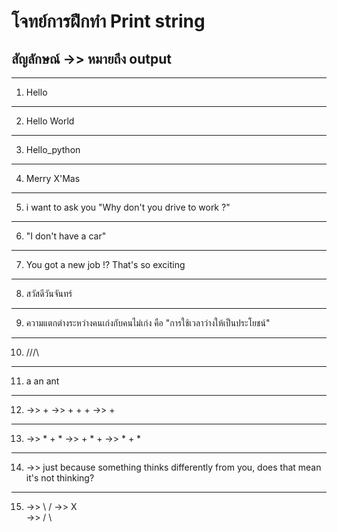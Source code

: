 # **โจทย์การฝึกทำ Print string**
## สัญลักษณ์ ->> หมายถึง output
---

1. Hello

---

2. Hello World

---

3. Hello_python

---

4. Merry X'Mas

---

5. i want to ask you "Why don't you drive to work ?"

---

6. "I don't have a car"

---

7. You got a new job !? That's so exciting

---

8. สวัสดีวันจันทร์

---

9. ความแตกต่างระหว่างคนเก่งกับคนไม่เก่ง คือ "การใช้เวลาว่างให้เป็นประโยชน์"

---

10. /\/\/\

---

11. a
    an
    ant
    
---

12. ->>     +
    ->>   + + +
    ->>     +

---

13. ->> *   +   *
    ->> +   *   +
    ->> *   +   *
    
---

14. ->> just because something
    thinks differently from you,
    does that mean it's not thinking?
    
---

15. ->> \       /
    ->>     X   
    ->> /       \